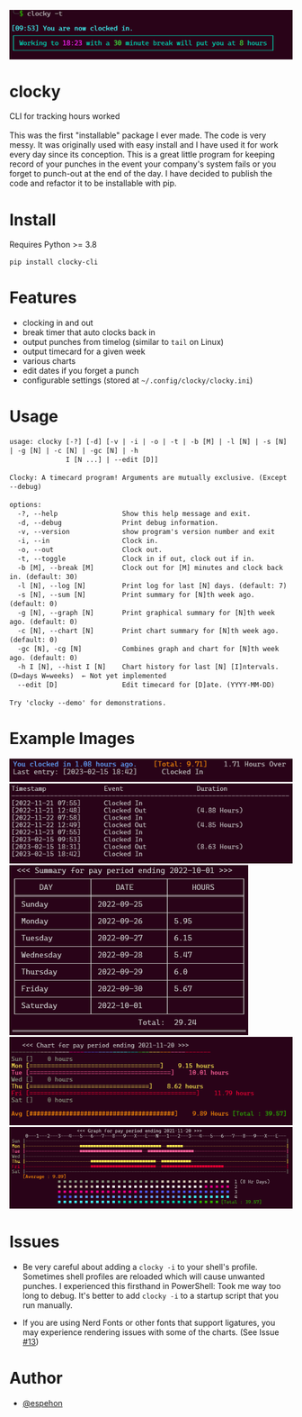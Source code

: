 
<p align="center">
<a href="https://pypi.org/project/clocky-cli/">
<img align="center" src="https://raw.githubusercontent.com/espehon/clocky-cli/main/docs/images/firstClock.png"/>
</a>
</p>

# clocky
CLI for tracking hours worked
<br><br>
This was the first "installable" package I ever made. The code is very messy. It was originally used with easy install and I have used it for work every day since its conception. This is a great little program for keeping record of your punches in the event your company's system fails or you forget to punch-out at the end of the day. I have decided to publish the code and refactor it to be installable with pip.


# Install
Requires Python >= 3.8
```
pip install clocky-cli
```


# Features
- clocking in and out
- break timer that auto clocks back in
- output punches from timelog (similar to `tail` on Linux)
- output timecard for a given week
- various charts
- edit dates if you forget a punch
- configurable settings (stored at `~/.config/clocky/clocky.ini`)



# Usage
```
usage: clocky [-?] [-d] [-v | -i | -o | -t | -b [M] | -l [N] | -s [N] | -g [N] | -c [N] | -gc [N] | -h
              I [N ...] | --edit [D]]

Clocky: A timecard program! Arguments are mutually exclusive. (Except --debug)

options:
  -?, --help                Show this help message and exit.
  -d, --debug               Print debug information.
  -v, --version             show program's version number and exit
  -i, --in                  Clock in.
  -o, --out                 Clock out.
  -t, --toggle              Clock in if out, clock out if in.
  -b [M], --break [M]       Clock out for [M] minutes and clock back in. (default: 30)
  -l [N], --log [N]         Print log for last [N] days. (default: 7)
  -s [N], --sum [N]         Print summary for [N]th week ago. (default: 0)
  -g [N], --graph [N]       Print graphical summary for [N]th week ago. (default: 0)
  -c [N], --chart [N]       Print chart summary for [N]th week ago. (default: 0)
  -gc [N], -cg [N]          Combines graph and chart for [N]th week ago. (default: 0)
  -h I [N], --hist I [N]    Chart history for last [N] [I]ntervals. (D=days W=weeks)  ← Not yet implemented 
  --edit [D]                Edit timecard for [D]ate. (YYYY-MM-DD)

Try 'clocky --demo' for demonstrations.
```
# Example Images

<img src="https://raw.githubusercontent.com/espehon/clocky-cli/main/docs/images/statusDemo.png"/>
<img src="https://raw.githubusercontent.com/espehon/clocky-cli/main/docs/images/logDemo.png"/>
<img src="https://raw.githubusercontent.com/espehon/clocky-cli/main/docs/images/summaryDemo.png"/>
<img src="https://raw.githubusercontent.com/espehon/clocky-cli/main/docs/images/chartDemo.png"/>
<img src="https://raw.githubusercontent.com/espehon/clocky-cli/main/docs/images/graphDemo.png"/>




# Issues
- Be very careful about adding a `clocky -i` to your shell's profile. Sometimes shell profiles are reloaded which will cause unwanted punches. I experienced this firsthand in PowerShell: Took me way too long to debug. It's better to add `clocky -i` to a startup script that you run manually.

- If you are using Nerd Fonts or other fonts that support ligatures, you may experience rendering issues with some of the charts. (See Issue [#13](https://github.com/espehon/clocky-cli/issues/13))


# Author

- [@espehon](https://www.github.com/espehon)